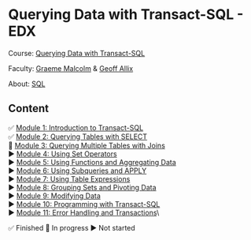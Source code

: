 # Querying Data with Transact-SQL - EDX

Course: [Querying Data with Transact-SQL](https://courses.edx.org/courses/course-v1:Microsoft+DAT201x+1T2020/course/)

Faculty: [Graeme Malcolm](https://www.linkedin.com/in/graemesplace) & [Geoff Allix](https://www.linkedin.com/today/author/geoff-allix-9a1a13b)

About: [SQL](https://docs.microsoft.com/pt-br/sql/?view=sql-server-ver15)

## Content

✅ [Module 1: Introduction to Transact-SQL]()\
✅ [Module 2: Querying Tables with SELECT](https://github.com/mrncstt/edx/tree/master/Microsoft-DAT201x-Querying-Data-with-Transact-SQL/Used_Files/Querying_Tables_with_SELECT)\
🔘 [Module 3: Querying Multiple Tables with Joins](https://github.com/mrncstt/edx/tree/master/Microsoft-DAT201x-Querying-Data-with-Transact-SQL/Used_Files/Querying_Multiple_Tables_with_Joins)\
▶️ [Module 4: Using Set Operators]()\
▶️ [Module 5: Using Functions and Aggregating Data]()\
▶️ [Module 6: Using Subqueries and APPLY]()\
▶️ [Module 7: Using Table Expressions]()\
▶️ [Module 8: Grouping Sets and Pivoting Data]()\
▶️ [Module 9: Modifying Data]()\
▶️ [Module 10: Programming with Transact-SQL]()\
▶️ [Module 11: Error Handling and Transactions]()\

✅  Finished
🔘 In progress
▶️ Not started

